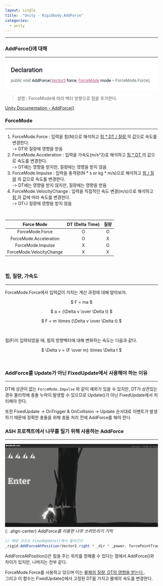 ```yaml
---
layout: single
title:  "Unity - Rigidbody.AddForce"
categories:
  - unity
---
```


---

### AddForce()에 대해
---

![](/assets/images/unity_addforce.png)

> 설명 : ForceMode에 따라 벡터 방향으로 힘을 추가한다.

[Unity Documentation - AddForce()](https://docs.unity3d.com/ScriptReference/Rigidbody.AddForce.html)

### ForceMode
---

1. ForceMode.Force : 입력을 힘(N)으로 해석하고 <u> 힘 * DT / 질량 </u>의 값으로 속도를 변경한다.  
   -> DT와 질량에 영향을 받음
2. ForceMode.Acceleration : 입력을 가속도(m/s^2)로 해석하고 <u> 힘 * DT </u>의 값으로 속도를 변경한다.  
   -> DT에는 영향을 받지만, 질량에는 영향을 받지 않음
3. ForceMode.Impulse : 입력을 충격량(N * s or kg * m/s)으로 해석하고 <u> 힘 / 질량</u> 의 값으로 속도를 변경한다.  
   -> DT에는 영향을 받지 않지만, 질량에는 영향을 받음
4. ForceMode.VelocityChange : 입력을 직접적인 속도 변경(m/s)으로 해석하고 <u> 힘 </u>의 값에 따라 속도를 변경한다.  
   -> DT나 질량에 영향을 받지 않음

<br>

| Force Mode | DT (Delta Time) | 질량 |
|:-----------------:|:----:|:----:|
| ForceMode.Force | O | O |
| ForceMode.Acceleration | O | X |
| ForceMode.Impulse | X | O |
| ForceMode.VelocityChange | X | X |

<br>

### 힘, 질량, 가속도
---

ForceMode.Force에서 입력값이 거치는 계산 과정에 대해 알아보자.

<center>

$ F = ma $

</center>

<center>

$ a = {\Delta v \over \Delta t} $

</center>

<center>

$ F = m \times {\Delta v \over \Delta t} $

</center>

<br>

힘(F)이 입력되었을 때, 힘의 방향벡터에 대해 변화하는 속도는 다음과 같다.

<center>

$ \Delta v = {F \over m} \times \Delta t $

</center>

<br>

### AddForce를 Update가 아닌 FixedUpdate에서 사용해야 하는 이유
---

DT에 상관이 없는 `ForceMode.Impulse` 와 같이 예외가 있을 수 있지만, DT가 상관있는 경우 물리학에 충돌 누락이 발생할 수 있으므로 Update()가 아닌 FixedUpdate에서 처리해야 한다.

또한 FixedUpdate -> OnTrigger & OnCollision -> Update 순서대로 이벤트가 발생하기 때문에 정확한 충돌을 위해 충돌 처리 전에 AddForce를 해야 한다.

### ASH 프로젝트에서 나무를 밀기 위해 사용하는 AddForce
---

![](/assets/gif/unity_addforceTree.gif){: .align-center}
*AddForce를 이용한 나무 쓰러뜨리기 기믹*

```c#
// 해당 코드는 FixedUpdate()에서 돌아간다
_rigid.AddForceAtPosition(Vector2.right * _dir * _power, forcePointTransform.position, ForceMode2D.Force);
```

AddForceAtPosition()은 힘을 주는 위치를 정해줄 수 있다는 점에서 AddForce()와 차이가 있지만, 나머지는 전부 같다.

ForceMode.Force를 사용하고 있으며 이는 <u> 물체의 질량, DT의 영향을 받는다 </u>.  
그리고 이 함수는 FixedUpdate()에서 고정된 DT를 가지고 물체의 속도를 변경한다.